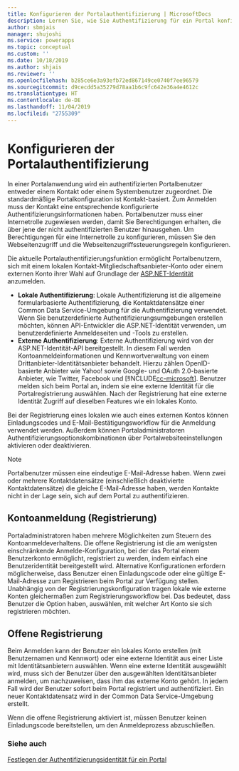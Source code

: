 ```yaml
---
title: Konfigurieren der Portalauthentifizierung | MicrosoftDocs
description: Lernen Sie, wie Sie Authentifizierung für ein Portal konfigurieren.
author: sbmjais
manager: shujoshi
ms.service: powerapps
ms.topic: conceptual
ms.custom: ''
ms.date: 10/18/2019
ms.author: shjais
ms.reviewer: ''
ms.openlocfilehash: b285ce6e3a93efb72ed867149ce0740f7ee96579
ms.sourcegitcommit: d9cecdd5a35279d78aa1b6c9fc642e36a4e4612c
ms.translationtype: HT
ms.contentlocale: de-DE
ms.lasthandoff: 11/04/2019
ms.locfileid: "2755309"
---
```

# <a name="configure-portal-authentication"></a>Konfigurieren der Portalauthentifizierung

In einer Portalanwendung wird ein authentifizierten Portalbenutzer entweder einem Kontakt oder einem Systembenutzer zugeordnet. Die standardmäßige Portalkonfiguration ist Kontakt-basiert. Zum Anmelden muss der Kontakt eine entsprechende konfigurierte Authentifizierungsinformationen haben. Portalbenutzer muss einer Internetrolle zugewiesen werden, damit Sie Berechtigungen erhalten, die über jene der nicht authentifizierten Benutzer hinausgehen. Um Berechtigungen für eine Internetrolle zu konfigurieren, müssen Sie den Webseitenzugriff und die Webseitenzugriffssteuerungsregeln konfigurieren.

Die aktuelle Portalauthentifizierungsfunktion ermöglicht Portalbenutzern, sich mit einem lokalen Kontakt-Mitgliedschaftsanbieter-Konto oder einem externen Konto ihrer Wahl auf Grundlage der [ASP.NET-Identität](https://www.asp.net/identity) anzumelden.   

- **Lokale Authentifizierung**: Lokale Authentifizierung ist die allgemeine formularbasierte Authentifizierung, die Kontaktdatensätze einer Common Data Service-Umgebung für die Authentifizierung verwendet. Wenn Sie benutzerdefinierte Authentifizierungsumgebungen erstellen möchten, können API-Entwickler die ASP.NET-Identität verwenden, um benutzerdefinierte Anmeldeseiten und -Tools zu erstellen.
- **Externe Authentifizierung**: Externe Authentifizierung wird von der ASP.NET-Identität-API bereitgestellt. In diesem Fall werden Kontoanmeldeinformationen und Kennwortverwaltung von einem Drittanbieter-Identitätsanbieter behandelt. Hierzu zählen OpenID-basierte Anbieter wie Yahoo! sowie Google- und OAuth 2.0-basierte Anbieter, wie Twitter, Facebook und [!INCLUDE[cc-microsoft](../../../includes/cc-microsoft.md)]. Benutzer melden sich beim Portal an, indem sie eine externe Identität für die Portalregistrierung auswählen. Nach der Registrierung hat eine externe Identität Zugriff auf dieselben Features wie ein lokales Konto. 

Bei der Registrierung eines lokalen wie auch eines externen Kontos können Einladungscodes und E-Mail-Bestätigungsworkflow für die Anmeldung verwendet werden. Außerdem können Portaladministratoren Authentifizierungsoptionskombinationen über Portalwebsiteeinstellungen aktivieren oder deaktivieren.

> [!NOTE]
> Portalbenutzer müssen eine eindeutige E-Mail-Adresse haben. Wenn zwei oder mehrere Kontaktdatensätze (einschließlich deaktivierte Kontaktdatensätze) die gleiche E-Mail-Adresse haben, werden Kontakte nicht in der Lage sein, sich auf dem Portal zu authentifizieren.

## <a name="account-sign-up-registration"></a>Kontoanmeldung (Registrierung)

Portaladministratoren haben mehrere Möglichkeiten zum Steuern des Kontoanmeldeverhaltens. Die offene Registrierung ist die am wenigsten einschränkende Anmelde-Konfiguration, bei der das Portal einem Benutzerkonto ermöglicht, registriert zu werden, indem einfach eine Benutzeridentität bereitgestellt wird. Alternative Konfigurationen erfordern möglicherweise, dass Benutzer einen Einladungscode oder eine gültige E-Mail-Adresse zum Registrieren beim Portal zur Verfügung stellen. Unabhängig von der Registrierungskonfiguration tragen lokale wie externe Konten gleichermaßen zum Registrierungsworkflow bei. Das bedeutet, dass Benutzer die Option haben, auswählen, mit welcher Art Konto sie sich registrieren möchten.

## <a name="open-registration"></a>Offene Registrierung

Beim Anmelden kann der Benutzer ein lokales Konto erstellen (mit Benutzernamen und Kennwort) oder eine externe Identität aus einer Liste mit Identitätsanbietern auswählen. Wenn eine externe Identität ausgewählt wird, muss sich der Benutzer über den ausgewählten Identitätsanbieter anmelden, um nachzuweisen, dass ihm das externe Konto gehört. In jedem Fall wird der Benutzer sofort beim Portal registriert und authentifiziert. Ein neuer Kontaktdatensatz wird in der Common Data Service-Umgebung erstellt.

Wenn die offene Registrierung aktiviert ist, müssen Benutzer keinen Einladungscode bereitstellen, um den Anmeldeprozess abzuschließen.

### <a name="see-also"></a>Siehe auch

[Festlegen der Authentifizierungsidentität für ein Portal](set-authentication-identity.md)  
